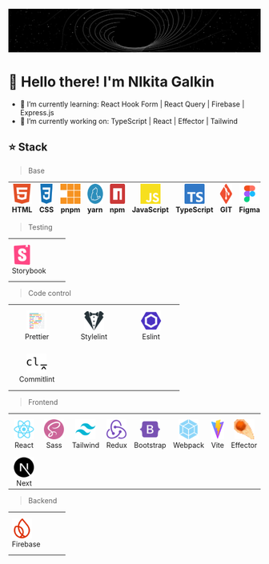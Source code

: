 ![Gif](https://github.com/Afpia/Afpia/blob/main/space.gif)


# 👋 Hello there! I'm NIkita Galkin
- 🌱 I’m currently learning: React Hook Form | React Query | Firebase | Express.js
- 🔭 I’m currently working on: TypeScript | React | Effector | Tailwind 

<h2 id="Stack" align="left">⭐ Stack</h2> 

> Base

|  <a href="#Stack"><img src="./image/html5-color.svg" width="40px" height="40px"></a><br><span>HTML</span> | <img src="./image/css3-color.svg" width="40px" height="40px"><br><span>CSS</span> | <img src="./image/pnpm-color.svg" width="40px" height="40px"><br><span>pnpm</span> | <img src="./image/yarn-color.svg" width="40px" height="40px"><br><span>yarn</span> | <img src="./image/npm-color.svg" width="40px" height="40px"><br><span>npm</span> | <img src="./image/javascript-color.svg" width="40px" height="40px"><br><span>JavaScript</span> | <img src="./image/typescript-color.svg" width="40px" height="40px"><br><span>TypeScript</span> | <img src="./image/git-color.svg" width="40px" height="40px"><br><span>GIT</span> | <img src="./image/figma.svg" width="40px" height="40px"><br><span>Figma</span> |
| --- | --- | --- | --- | --- | --- | --- | --- | --- | 

> Testing 

<table>
  <tr>
    <td width="100" height="80">
        <a href="#Stack">
          <img src="./image/storybook-color.svg" width="40px" height="40px" alt="Storybook" />
        </a>
        <br>Storybook
    </td>
  </tr>
</table>


> Code control

<table width='100%'>
  <tr>
     <td align="center" width="100" height="80">
        <a href="#Stack">
          <img src="./image/prettier-color.svg" width="40px" height="40px" alt="Prettier" />
        </a>
        <br>Prettier
    </td>
     <td align="center" width="100" height="80">
        <a href="#Stack">
          <img src="./image/stylelint-color.svg" width="40px" height="40px" alt="Stylelint" />
        </a>
        <br>Stylelint
    </td>
     <td align="center" width="100" height="80">
        <a href="#Stack">
          <img src="./image/eslint-color.svg" width="40px" height="40px" alt="Eslint" />
        </a>
        <br>Eslint
    </td>
  </tr> 
  <tr>
   <td align="center" width="100" height="80">
      <a href="#Stack">
        <img src="./image/commitlint-color.svg" width="40px" height="40px" alt="Commitlint" />
      </a>
      <br>Commitlint
    </td>
  </tr> 
</table>

> Frontend

<table>
 <tr>
    <td align="center" width="100" height="80">
        <a href="#Stack">
          <img src="./image/react-color.svg" width="40px" height="40px" alt="React" />
        </a>
        <br>React
    </td>
    <td align="center" width="100" height="80">
        <a href="#Stack">
          <img src="./image/sass-color.svg" width="40px" height="40px" alt="Sass" />
        </a>
        <br>Sass
    </td>
    <td align="center">
        <a href="#Stack">
          <img src="./image/tailwindcss-color.svg" width="40px" height="40px" alt="Tailwind" />
        </a>
        <br>Tailwind
    </td>
    <td align="center">
        <a href="#Stack">
          <img src="./image/redux-color.svg" width="40px" height="40px" alt="Redux" />
        </a>
        <br>Redux
    </td>
    <td align="center">
        <a href="#Stack">
          <img src="./image/bootstrap-color.svg" width="40px" height="40px" alt="Bootstrap" />
        </a>
        <br>Bootstrap
    </td>
    <td align="center">
        <a href="#Stack">
          <img src="./image/webpack-color.svg" width="40px" height="40px" alt="Webpack" />
        </a>
        <br>Webpack
    </td>
    <td align="center">
        <a href="#Stack">
          <img src="./image/vite-color.svg" width="40px" height="40px" alt="Vite" />
        </a>
        <br>Vite
    </td>
    <td align="center">
        <a href="#Stack">
          <img src="./image/effector-color.svg" width="40px" height="40px" alt="Effector" />
        </a>
        <br>Effector
    </td>
  </tr> 
  <tr>
   <td align="center">
      <a href="#Stack">
        <img src="./image/nextdotjs-color.svg" width="40px" height="40px" alt="Next" />
      </a>
      <br>Next
    </td>
  </tr> 
</table>

> Backend

<table>
  <tr>
    <td width="100" height="80">
        <a href="#Stack">
          <img src="./image/firebase-color.svg" width="40px" height="40px" alt="Firebase" />
        </a>
        <br>Firebase
    </td>
  </tr>
</table>

